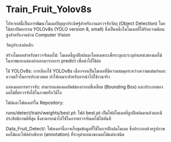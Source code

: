 # Train_Fruit_Yolov8s

โปรเจกต์นี้เป็นการพัฒนาโมเดลปัญญาประดิษฐ์สำหรับงานตรวจจับวัตถุ (Object Detection) โดยใช้สถาปัตยกรรม YOLOv8s (YOLO version 8, small) ซึ่งเป็นหนึ่งในโมเดลที่ได้รับความนิยมสูงสำหรับงานด้าน Computer Vision

วัตถุประสงค์หลัก:

สร้างโมเดลสำหรับตรวจจับผลไม้: โมเดลนี้ถูกฝึกฝนมาโดยเฉพาะเพื่อระบุและระบุตำแหน่งของผลไม้ในภาพและแสดงค่าออกมาจากการ predict เพื่อนำไปใช้ต่อ

ใช้ YOLOv8s: การเลือกใช้ YOLOv8s เนื่องจากเป็นโมเดลที่มีความสมดุลระหว่างความแม่นยำและความเร็วในการประมวลผล ทำให้เหมาะสำหรับการนำไปใช้งานจริง

แสดงผลการตรวจจับ: สามารถแสดงผลลัพธ์ของกรอบสี่เหลี่ยม (Bounding Box) และประเภทของผลไม้ที่ตรวจจับได้ในภาพหรือวิดีโอ

ไฟล์และโฟลเดอร์ใน Repository:

runs/detect/train/weights/best.pt: ไฟล์ best.pt เป็นไฟล์โมเดลที่ถูกฝึกฝนมาแล้วและมีประสิทธิภาพดีที่สุด ซึ่งสามารถนำไปใช้ในการตรวจจับผลไม้ได้ทันที

Data_Fruit_Detect/: โฟลเดอร์นี้อาจเก็บชุดข้อมูลที่ใช้ในการฝึกฝนโมเดล ซึ่งประกอบด้วยรูปภาพผลไม้และไฟล์คำอธิบาย (annotation) ที่ระบุตำแหน่งของผลไม้แต่ละชนิด


